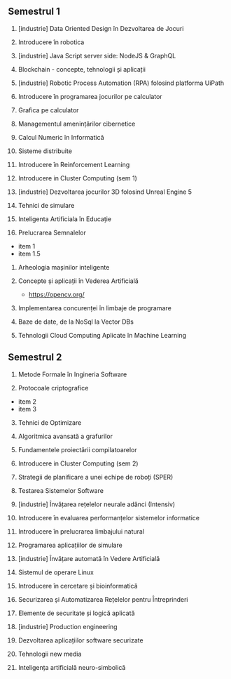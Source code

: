 
## Semestrul 1
1. [industrie] Data Oriented Design în Dezvoltarea de Jocuri

2. Introducere în robotica

3. [industrie] Java Script server side: NodeJS & GraphQL

4. Blockchain - concepte, tehnologii și aplicații

5. [industrie] Robotic Process Automation (RPA) folosind platforma UiPath

6. Introducere în programarea jocurilor pe calculator

7. Grafica pe calculator

8. Managementul amenințărilor cibernetice

9. Calcul Numeric în Informatică

10. Sisteme distribuite

11. Introducere în Reinforcement Learning

12. Introducere in Cluster Computing (sem 1)

13. [industrie] Dezvoltarea jocurilor 3D folosind Unreal Engine 5

14. Tehnici de simulare

15. Inteligenta Artificiala în Educație

16. Prelucrarea Semnalelor
- item 1
- item 1.5

1.  Arheologia mașinilor inteligente

2.  Concepte și aplicații în Vederea Artificială
    - https://opencv.org/

3.  Implementarea concurenței în limbaje de programare

4.  Baze de date, de la NoSql la Vector DBs

5.  Tehnologii Cloud Computing Aplicate în Machine Learning



## Semestrul 2
1. Metode Formale în Ingineria Software

2. Protocoale criptografice
- item 2
- item 3

3. Tehnici de Optimizare

4. Algoritmica avansată a grafurilor

5. Fundamentele proiectării compilatoarelor

6. Introducere in Cluster Computing (sem 2)

7. Strategii de planificare a unei echipe de roboți (SPER)

8. Testarea Sistemelor Software

9.  [industrie] Învățarea rețelelor neurale adânci (Intensiv)

10. Introducere în evaluarea performanțelor sistemelor informatice

11. Introducere în prelucrarea limbajului natural

12. Programarea aplicațiilor de simulare

13. [industrie] Învățare automată în Vedere Artificială

14. Sistemul de operare Linux

15. Introducere în cercetare și bioinformatică

16. Securizarea și Automatizarea Rețelelor pentru Întreprinderi

17. Elemente de securitate și logică aplicată

18. [industrie] Production engineering

19. Dezvoltarea aplicațiilor software securizate

20. Tehnologii new media

21. Inteligența artificială neuro-simbolică
